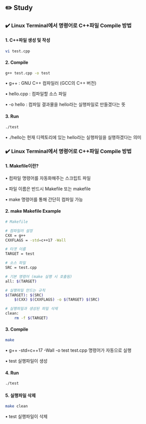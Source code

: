 ## ✏️ Study </br>
### ✔️ Linux Terminal에서 명령어로 C++파일 Compile 방법 </br>
#### 1. C++파일 생성 및 작성
```bash
vi test.cpp
```
#### 2. Compile
```bash
g++ test.cpp -o test
```
• g++ : GNU C++ 컴파일러 (GCC의 C++ 버전)

• hello.cpp : 컴파일할 소스 파일

• -o hello : 컴파일 결과물을 hello라는 실행파일로 만들겠다는 뜻

#### 3. Run
```bash
./test
```
• ./hello는 현재 디렉토리에 있는 hello라는 실행파일을 실행하겠다는 의미 </br>

### ✔️ Linux Terminal에서 명령어로 C++파일 Compile 방법
#### 1. Makefile이란?
• 컴파일 명령어를 자동화해주는 스크립트 파일

• 파일 이름은 반드시 Makefile 또는 makefile

• make 명령어를 통해 간단히 컴파일 가능

#### 2. make Makefile Example
```bash
# Makefile

# 컴파일러 설정
CXX = g++
CXXFLAGS = -std=c++17 -Wall

# 타겟 이름
TARGET = test

# 소스 파일
SRC = test.cpp

# 기본 명령어 (make 실행 시 호출됨)
all: $(TARGET)

# 실행파일 만드는 규칙
$(TARGET): $(SRC)
	$(CXX) $(CXXFLAGS) -o $(TARGET) $(SRC)

# 실행파일과 생성된 파일 삭제
clean:
	rm -f $(TARGET)
```

#### 3. Compile
```bash
make
```
• g++ -std=c++17 -Wall -o test test.cpp 명령어가 자동으로 실행

• test 실행파일이 생성

#### 4. Run
```bash
./test
```
#### 5. 실행파일 삭제
```bash
make clean
```
• test 실행파일이 삭제
